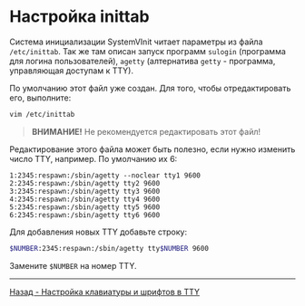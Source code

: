 # Настройка inittab

Система инициализации SystemVInit читает параметры из файла `/etc/inittab`. Так же там описан запуск программ `sulogin` (программа для логина пользователей), `agetty` (алтернатива `getty` - программа, управляющая доступам к TTY).

По умолчанию этот файл уже создан. Для того, чтобы отредактировать его, выполните:

```bash
vim /etc/inittab
```

> **ВНИМАНИЕ!** Не рекомендуется редактировать этот файл!

Редактирование этого файла может быть полезно, если нужно изменить число TTY, например. По умолчанию их 6:

```
1:2345:respawn:/sbin/agetty --noclear tty1 9600
2:2345:respawn:/sbin/agetty tty2 9600
3:2345:respawn:/sbin/agetty tty3 9600
4:2345:respawn:/sbin/agetty tty4 9600
5:2345:respawn:/sbin/agetty tty5 9600
6:2345:respawn:/sbin/agetty tty6 9600
```

Для добавления новых TTY добавьте строку:

```bash
$NUMBER:2345:respawn:/sbin/agetty tty$NUMBER 9600
```

Замените `$NUMBER` на номер TTY.

***

[Назад - Настройка клавиатуры и шрифтов в TTY](console.md)
